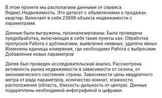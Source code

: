 В этом проекте мы располагаем данными от сервиса Яндекс.Недвижимость. Это датасет с объявлениями о продажах квартир. Включает в себя 23699 объекта недвижимости с параметрами. 

Данные были выгружены, проанализированы.
Была проведена предобработка, включающая в себя такие пункты как:
Обработка пропусков
Работа с дубликатами, выявление неявных, удалена явных
Изменены единицы измерения, где необходимо
Работа с выбросами
Добавление новых параметров

Далее был проведен исследовательский анализ. Рассмотрена активность рынка недвижимости в зависимости от сезона, от экономического состояния страны. Зависимости цены квадратного метра от ряда параметров, количество комнат, этажности, расположения (область, близость-дальность от центра).
Данные подкреплены необходимой инфографикой и цифрами.
